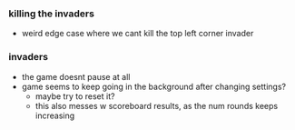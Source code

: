 
### killing the invaders
- weird edge case where we cant kill the top left corner invader

### invaders
- the game doesnt pause at all
- game seems to keep going in the background after changing settings?
    - maybe try to reset it?
    - this also messes w scoreboard results, as the num rounds keeps increasing